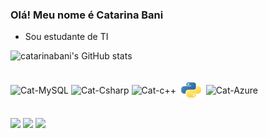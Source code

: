 ### Olá! Meu nome é Catarina Bani

- Sou estudante de TI

![catarinabani's GitHub stats](https://github-readme-stats.vercel.app/api?username=catarinabani&show_icons=true)


<div style="display: inline_block"><br>
  <img align="center" alt="Cat-MySQL" height="30" width="40"
src="https://cdn.jsdelivr.net/gh/devicons/devicon/icons/mysql/mysql-plain-wordmark.svg">
   <img align="center" alt="Cat-Csharp" height="30" width="40"
src="https://cdn.jsdelivr.net/gh/devicons/devicon/icons/csharp/csharp-original.svg">
  <img align="center" alt="Cat-c++" height="30" width="40" 
src="https://cdn.jsdelivr.net/gh/devicons/devicon/icons/cplusplus/cplusplus-original.svg">
  <img align="center" alt="Cat-Python" height="30" width="40" src="https://raw.githubusercontent.com/devicons/devicon/master/icons/python/python-original.svg">
  <img align="center" alt="Cat-Azure" height="30" width="40" 
src="https://cdn.jsdelivr.net/gh/devicons/devicon/icons/azure/azure-original.svg">
</div>

##

<div> 
  <a href="https://instagram.com/rafaballerini" target="_blank"><img src="https://img.shields.io/badge/-Instagram-%23E4405F?style=for-the-badge&logo=instagram&logoColor=white" target="_blank"></a> 
  <a href = "mailto:contatorafaballerini@gmail.com"><img src="https://img.shields.io/badge/-Gmail-%23333?style=for-the-badge&logo=gmail&logoColor=white" target="_blank"></a>
  <a href="https://www.linkedin.com/in/catarina-bani-aa3832271/" target="_blank"><img src="https://img.shields.io/badge/-LinkedIn-%230077B5?style=for-the-badge&logo=linkedin&logoColor=white" target="_blank"></a> 
  
</div>

           
          

